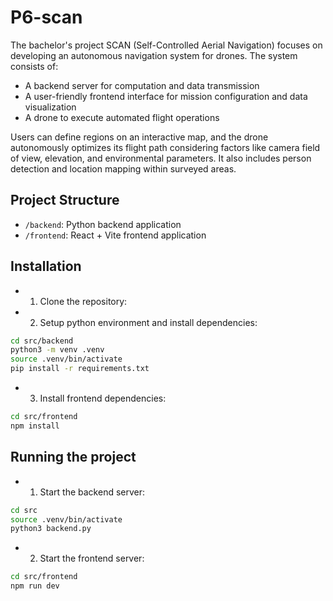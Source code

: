 # P6-scan

The bachelor's project SCAN (Self-Controlled Aerial Navigation) focuses on developing an autonomous navigation system for drones. The system consists of:

- A backend server for computation and data transmission
- A user-friendly frontend interface for mission configuration and data visualization
- A drone to execute automated flight operations

Users can define regions on an interactive map, and the drone autonomously optimizes its flight path considering factors like camera field of view, elevation, and environmental parameters. It also includes person detection and location mapping within surveyed areas.

## Project Structure

- `/backend`: Python backend application
- `/frontend`: React + Vite frontend application

## Installation

- 1. Clone the repository:
- 2. Setup python environment and install dependencies:

```bash
cd src/backend
python3 -m venv .venv
source .venv/bin/activate
pip install -r requirements.txt
```

- 3. Install frontend dependencies:

```bash
cd src/frontend
npm install
```

## Running the project

- 1. Start the backend server:

```bash
cd src
source .venv/bin/activate
python3 backend.py
```

- 2. Start the frontend server:

```bash
cd src/frontend
npm run dev
```
